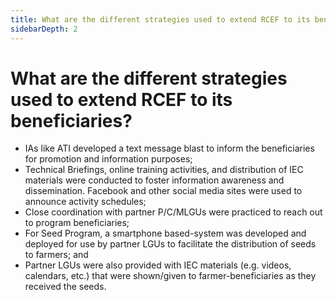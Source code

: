 ```yaml
---
title: What are the different strategies used to extend RCEF to its beneficiaries?
sidebarDepth: 2
---
```


# What are the different strategies used to extend RCEF to its beneficiaries?


 - IAs like ATI developed a text message blast to inform the beneficiaries for promotion and information purposes;
 - Technical Briefings, online training activities, and distribution of IEC materials were conducted to foster information awareness and dissemination. Facebook and other social media sites were used to announce activity schedules;
 - Close coordination with partner P/C/MLGUs were practiced to reach out to program beneficiaries;
 - For Seed Program, a smartphone based-system was developed and deployed for use by partner LGUs to facilitate the distribution of seeds to farmers; and
 - Partner LGUs were also provided with IEC materials (e.g. videos, calendars, etc.) that were shown/given to farmer-beneficiaries as they received the seeds.
